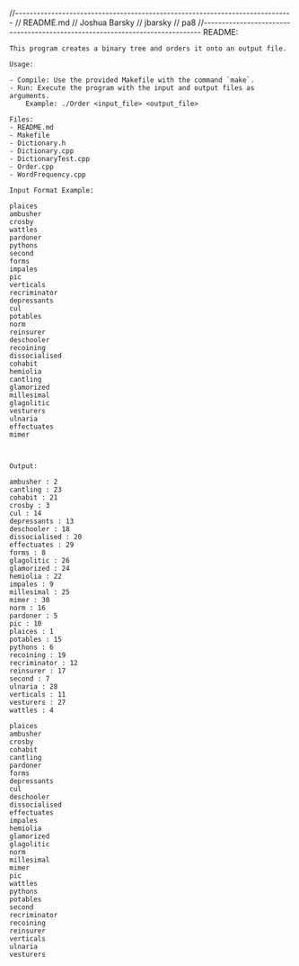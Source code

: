 //-----------------------------------------------------------------------------
// README.md
// Joshua Barsky
// jbarsky
// pa8
//-----------------------------------------------------------------------------
    README:

    This program creates a binary tree and orders it onto an output file.

    Usage:

    - Compile: Use the provided Makefile with the command `make`.
    - Run: Execute the program with the input and output files as arguments.
        Example: ./Order <input_file> <output_file>
        
    Files:
    - README.md
    - Makefile
    - Dictionary.h
    - Dictionary.cpp
    - DictionaryTest.cpp
    - Order.cpp
    - WordFrequency.cpp

    Input Format Example:

    plaices
	ambusher
	crosby
	wattles
	pardoner
	pythons
	second
	forms
	impales
	pic
	verticals
	recriminator
	depressants
	cul
	potables
	norm
	reinsurer
	deschooler
	recoining
	dissocialised
	cohabit
	hemiolia
	cantling
	glamorized
	millesimal
	glagolitic
	vesturers
	ulnaria
	effectuates
	mimer



    Output:

    ambusher : 2
	cantling : 23
	cohabit : 21
	crosby : 3
	cul : 14
	depressants : 13
	deschooler : 18
	dissocialised : 20
	effectuates : 29
	forms : 8
	glagolitic : 26
	glamorized : 24
	hemiolia : 22
	impales : 9
	millesimal : 25
	mimer : 30
	norm : 16
	pardoner : 5
	pic : 10
	plaices : 1
	potables : 15
	pythons : 6
	recoining : 19
	recriminator : 12
	reinsurer : 17
	second : 7
	ulnaria : 28
	verticals : 11
	vesturers : 27
	wattles : 4
	
	plaices
	ambusher
	crosby
	cohabit
	cantling
	pardoner
	forms
	depressants
	cul
	deschooler
	dissocialised
	effectuates
	impales
	hemiolia
	glamorized
	glagolitic
	norm
	millesimal
	mimer
	pic
	wattles
	pythons
	potables
	second
	recriminator
	recoining
	reinsurer
	verticals
	ulnaria
	vesturers
